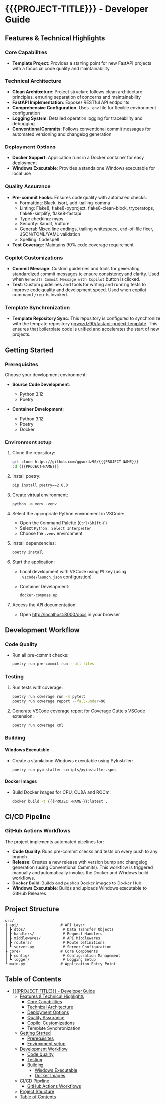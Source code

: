 # {{{PROJECT-TITLE}}} - Developer Guide

## Features & Technical Highlights

### Core Capabilities

- **Template Project**: Provides a starting point for new FastAPI projects with a focus on code quality and maintainability

### Technical Architecture

- **Clean Architecture**: Project structure follows clean architecture principles, ensuring separation of concerns and maintainability
- **FastAPI Implementation**: Exposes RESTful API endpoints
- **Comprehensive Configuration**: Uses `.env` file for flexible environment configuration
- **Logging System**: Detailed operation logging for traceability and debugging
- **Conventional Commits**: Follows conventional commit messages for automated versioning and changelog generation

### Deployment Options

- **Docker Support**: Application runs in a Docker container for easy deployment
- **Windows Executable**: Provides a standalone Windows executable for local use

### Quality Assurance

- **Pre-commit Hooks**: Ensures code quality with automated checks:
  - Formatting: Black, isort, add-trailing-comma
  - Linting: Flake8, flake8-pyproject, flake8-clean-block, tryceratops, flake8-simplify, flake8-fastapi
  - Type checking: mypy
  - Security: Bandit, Vulture
  - General: Mixed line endings, trailing whitespace, end-of-file fixer, JSON/TOML/YAML validation
  - Spelling: Codespell
- **Test Coverage**: Maintains 90% code coverage requirement

### Copilot Customizations

- **Commit Message**: Custom guidelines and tools for generating standardized commit messages to ensure consistency and clarity. Used when `Generate Commit Message with Copilot` button is clicked.
- **Test**: Custom guidelines and tools for writing and running tests to improve code quality and development speed. Used when copilot command `/test` is invoked.

### Template Synchronization

- **Template Repository Sync**: This repository is configured to  synchronize with the template repository [ggwozdz90/fastapi-project-template](https://github.com/ggwozdz90/fastapi-project-template). This ensures that boilerplate code is unified and accelerates the start of new projects.

## Getting Started

### Prerequisites

Choose your development environment:

- **Source Code Development**:
  - Python 3.12
  - Poetry

- **Container Development**:
  - Python 3.12
  - Poetry
  - Docker

### Environment setup

1. Clone the repository:

    ```bash
    git clone https://github.com/ggwozdz90/{{{PROJECT-NAME}}}
    cd {{{PROJECT-NAME}}}
    ```

2. Install poetry:

    ```bash
    pip install poetry==2.0.0
    ```

3. Create virtual environment:

    ```bash
    python -m venv .venv
    ```

4. Select the appropriate Python environment in VSCode:

    - Open the Command Palette (`Ctrl+Shift+P`)
    - Select `Python: Select Interpreter`
    - Choose the `.venv` environment

5. Install dependencies:

    ```bash
    poetry install
    ```

6. Start the application:

    - Local development with VSCode using `F5` key (using `.vscode/launch.json` configuration)

    - Container Development:

      ```bash
      docker-compose up
      ```

7. Access the API documentation:

   - Open [http://localhost:8000/docs](http://localhost:8000/docs) in your browser

## Development Workflow

### Code Quality

- Run all pre-commit checks:

    ```bash
    poetry run pre-commit run --all-files
    ```

### Testing

1. Run tests with coverage:

    ```bash
    poetry run coverage run -m pytest
    poetry run coverage report --fail-under=90
    ```

2. Generate VSCode coverage report for Coverage Gutters VSCode extension:

    ```bash
    poetry run coverage xml
    ```

### Building

#### Windows Executable

- Create a standalone Windows executable using PyInstaller:

    ```bash
    poetry run pyinstaller scripts/pyinstaller.spec
    ```

#### Docker Images

- Build Docker images for CPU, CUDA and ROCm:

    ```bash
    docker build -t {{{PROJECT-NAME}}}:latest .
    ```

## CI/CD Pipeline

### GitHub Actions Workflows

The project implements automated pipelines for:

- **Code Quality**: Runs pre-commit checks and tests on every push to any branch
- **Release**: Creates a new release with version bump and changelog generation (using Conventional Commits). This workflow is triggered manually and automatically invokes the Docker and Windows build workflows.
- **Docker Build**: Builds and pushes Docker images to Docker Hub
- **Windows Executable**: Builds and uploads Windows executable to GitHub Releases

## Project Structure

```plaintext
src/
┣ api/                   # API Layer
┃ ┣ dtos/                 # Data Transfer Objects
┃ ┣ handlers/             # Request Handlers
┃ ┣ middlewares/          # API Middlewares
┃ ┣ routers/              # Route Definitions
┃ ┗ server.py             # Server Configuration
┣ core/                  # Core Components
┃ ┣ config/               # Configuration Management
┃ ┗ logger/               # Logging Setup
┗ main.py                # Application Entry Point
```

## Table of Contents

- [{{{PROJECT-TITLE}}} - Developer Guide](#{{{PROJECT-NAME}}}---developer-guide)
  - [Features \& Technical Highlights](#features--technical-highlights)
    - [Core Capabilities](#core-capabilities)
    - [Technical Architecture](#technical-architecture)
    - [Deployment Options](#deployment-options)
    - [Quality Assurance](#quality-assurance)
    - [Copilot Customizations](#copilot-customizations)
    - [Template Synchronization](#template-synchronization)
  - [Getting Started](#getting-started)
    - [Prerequisites](#prerequisites)
    - [Environment setup](#environment-setup)
  - [Development Workflow](#development-workflow)
    - [Code Quality](#code-quality)
    - [Testing](#testing)
    - [Building](#building)
      - [Windows Executable](#windows-executable)
      - [Docker Images](#docker-images)
  - [CI/CD Pipeline](#cicd-pipeline)
    - [GitHub Actions Workflows](#github-actions-workflows)
  - [Project Structure](#project-structure)
  - [Table of Contents](#table-of-contents)
